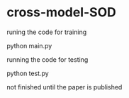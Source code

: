 # cross-model-SOD

runing the code for training

python main.py

running the code for testing

python test.py

not finished until the paper is published
